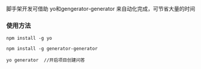 脚手架开发可借助 yo和gengerator-generator 来自动化完成，可节省大量的时间


### 使用方法

```
npm install -g yo  

npm install -g generator-generator 

yo generator  //开启项目创建问答
```

